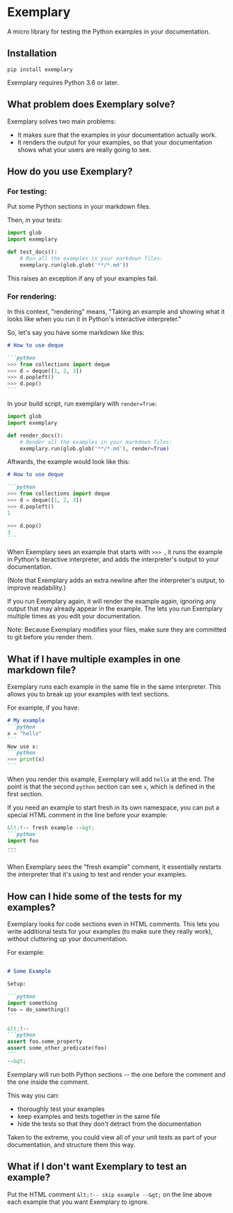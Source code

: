 # Exemplary

A micro library for testing the Python examples in your documentation.


## Installation

```console
pip install exemplary
```

Exemplary requires Python 3.6 or later.


## What problem does Exemplary solve?

Exemplary solves two main problems:

* It makes sure that the examples in your documentation actually work.
* It renders the output for your examples, so that your documentation shows
  what your users are really going to see.


## How do you use Exemplary?

### For testing:

Put some Python sections in your markdown files.

Then, in your tests:

```python
import glob
import exemplary

def test_docs():
    # Run all the examples in your markdown files:
    exemplary.run(glob.glob('**/*.md'))
```

This raises an exception if any of your examples fail.


### For rendering:

In this context, "rendering" means, "Taking an example and showing what it looks
like when you run it in Python's interactive interpreter."

So, let's say you have some markdown like this:

~~~markdown
# How to use deque

```python
>>> from collections import deque
>>> d = deque([1, 2, 3])
>>> d.popleft()
>>> d.pop()
```
~~~

In your build script, run exemplary with `render=True`:

```python
import glob
import exemplary

def render_docs():
    # Render all the examples in your markdown files:
    exemplary.run(glob.glob('**/*.md'), render=True)
```

Aftwards, the example would look like this:

~~~markdown
# How to use deque

```python
>>> from collections import deque
>>> d = deque([1, 2, 3])
>>> d.popleft()
1

>>> d.pop()
3
```
~~~

When Exemplary sees an example that starts with `>>> `, it runs the example in
Python's iteractive interpreter, and adds the interpreter's output to your
documentation.

(Note that Exemplary adds an extra newline after the interpreter's output, to
improve readability.)

If you run Exemplary again, it will render the example again, ignoring any
output that may already appear in the example. The lets you run Exemplary
multiple times as you edit your documentation.

Note: Because Exemplary modifies your files, make sure they are committed to
git before you render them.


## What if I have multiple examples in one markdown file?

Exemplary runs each example in the same file in the same interpreter.
This allows you to break up your examples with text sections.

For example, if you have:

~~~markdown
# My example
```python
x = "hello"
```
Now use x:
```python
>>> print(x)
```
~~~

When you render this example, Exemplary will add `hello` at the end. The point
is that the second `python` section can see `x`, which is defined in the first
section.

If you need an example to start fresh in its own namespace, you can put a special
HTML comment in the line before your example:

~~~markdown
&lt;!-- fresh example --&gt;
```python
import foo
...
```
~~~

When Exemplary sees the "fresh example" comment, it essentially restarts the
interpreter that it's using to test and render your examples.


## How can I hide some of the tests for my examples?

Exemplary looks for code sections even in HTML comments. This lets you write
additional tests for your examples (to make sure they really work), without
cluttering up your documentation.

For example:
~~~markdown

# Some Example

Setup:

```python
import something
foo = do_something()
```

&lt;!--
```python
assert foo.some_property
assert some_other_predicate(foo)
```
--&gt;
~~~

Exemplary will run both Python sections -- the one before the comment and the
one inside the comment.

This way you can:

* thoroughly test your examples
* keep examples and tests together in the same file
* hide the tests so that they don't detract from the documentation

Taken to the extreme, you could view all of your unit tests as part of your
documentation, and structure them this way.


## What if I don't want Exemplary to test an example?

Put the HTML comment `&lt;!-- skip example --&gt;` on the line above each
example that you want Exemplary to ignore.
